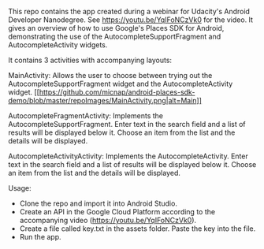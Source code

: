This repo contains the app created during a webinar for Udacity's Android Developer Nanodegree. See https://youtu.be/YqIFoNCzVk0 for the video. It gives an overview of how to use Google's Places SDK for Android, demonstrating the use of the AutocompleteSupportFragment and AutocompleteActivity widgets.

It contains 3 activities with accompanying layouts:

MainActivity:
Allows the user to choose between trying out the AutocompleteSupportFragment widget and the AutocompleteActivity widget.
[[https://github.com/micnap/android-places-sdk-demo/blob/master/repoImages/MainActivity.png|alt=Main]]

AutocompleteFragmentActivity:
Implements the AutocompleteSupportFragment. Enter text in the search field and a list of results will be displayed below it.  Choose an item from the list and the details will be displayed.

AutocompleteActivityActivity:
Implements the AutocompleteActivity. Enter text in the search field and a list of results will be displayed below it.  Choose an item from the list and the details will be displayed.

Usage:
- Clone the repo and import it into Android Studio.
- Create an API in the Google Cloud Platform according to the accompanying video (https://youtu.be/YqIFoNCzVk0).
- Create a file called key.txt in the assets folder.  Paste the key into the file.
- Run the app.